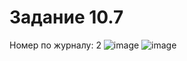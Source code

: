 # Задание 10.7
Номер по журналу: 2
![image](https://user-images.githubusercontent.com/51385107/213476160-bea472a7-da54-403e-858a-16e7c389d005.png)
![image](https://user-images.githubusercontent.com/51385107/213476597-7468cdfd-739f-4230-af5a-76215168ec13.png)
